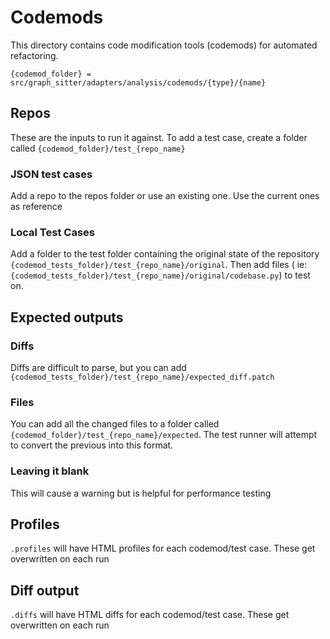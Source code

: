 # Codemods

This directory contains code modification tools (codemods) for automated refactoring.

`{codemod_folder} = src/graph_sitter/adapters/analysis/codemods/{type}/{name}`

## Repos

These are the inputs to run it against.
To add a test case, create a folder called `{codemod_folder}/test_{repo_name}`

### JSON test cases

Add a repo to the repos folder or use an existing one. Use the current ones as reference

### Local Test Cases

Add a folder to the test folder containing the original state of the repository
`{codemod_tests_folder}/test_{repo_name}/original`. Then add files (
ie: `{codemod_tests_folder}/test_{repo_name}/original/codebase.py`) to test on.

## Expected outputs

### Diffs

Diffs are difficult to parse, but you can add `{codemod_tests_folder}/test_{repo_name}/expected_diff.patch`

### Files

You can add all the changed files to a folder called `{codemod_folder}/test_{repo_name}/expected`. The test runner will attempt to
convert the previous into this format.

### Leaving it blank

This will cause a warning but is helpful for performance testing

## Profiles

`.profiles` will have HTML profiles for each codemod/test case. These get overwritten on each run

## Diff output

`.diffs` will have HTML diffs for each codemod/test case. These get overwritten on each run
